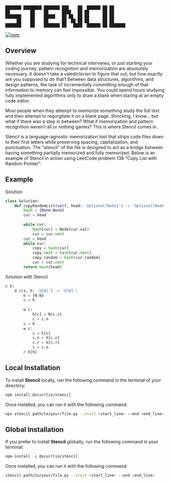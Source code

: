 ```

███████ ████████ ███████ ███    ██  ██████ ██ ██      
██         ██    ██      ████   ██ ██      ██ ██      
███████    ██    █████   ██ ██  ██ ██      ██ ██      
     ██    ██    ██      ██  ██ ██ ██      ██ ██      
███████    ██    ███████ ██   ████  ██████ ██ ███████ 

```

[![npm](https://img.shields.io/npm/dt/%40scurrlin%2Fstencil?style=flat&color=blue)](https://www.npmjs.com/package/@scurrlin/stencil)

## Overview

Whether you are studying for technical interviews, or just starting your coding journey, pattern recognition and memorization are absolutely necessary. It doesn't take a valedictorian to figure that out, but how exactly are you supposed to do that? Between data structures, algorithms, and design patterns, the task of incrementally committing enough of that information to memory can feel impossible. You could spend hours studying fully implemented algorithms only to draw a blank when staring at an empty code editor.

Most people when they attempt to memorize something study the full text and then attempt to regurgitate it on a blank page. Shocking, I know... but what if there was a step in between? What if memorization and pattern recognition weren't all or nothing games? This is where Stencil comes in.

Stencil is a language-agnostic memorization tool that strips code files down to their first letters while preserving spacing, capitalization, and punctuation. The "stencil" of the file is designed to act as a bridge between having something partially memorized and fully memorized. Below is an example of Stencil in action using LeetCode problem 138 "Copy List with Random Pointer":

## Example

Solution

```python
class Solution:
    def copyRandomList(self, head: 'Optional[Node]') -> 'Optional[Node]':    
        hash = {None:None}
        cur = head
        
        while cur:
            hash[cur] = Node(cur.val)
            cur = cur.next    
        cur = head
        while cur:
            copy = hash[cur]
            copy.next = hash[cur.next]
            copy.random = hash[cur.random]
            cur = cur.next
        return hash[head]
```

Solution with Stencil

```python
c S:
    d c(s, h: 'O[N]') -> 'O[N]':    
        h = {N:N}
        c = h
        
        w c:
            h[c] = N(c.v)
            c = c.n    
        c = h
        w c:
            c = h[c]
            c.n = h[c.n]
            c.r = h[c.r]
            c = c.n
        r h[h]
```

## Local Installation

To install **Stencil** locally, run the following command in the terminal of your directory:

```bash
npm install @scurrlin/stencil
```

Once installed, you can run it with the following command:

```bash
npx stencil path/to/your/file.py --start <start_line> --end <end_line>
```

## Global Installation

If you prefer to install **Stencil** globally, run the following command in your terminal:

```bash
npm install -g @scurrlin/stencil
```

Once installed, you can run it with the following command:

```bash
stencil path/to/your/file.py --start <start_line> --end <end_line>
```